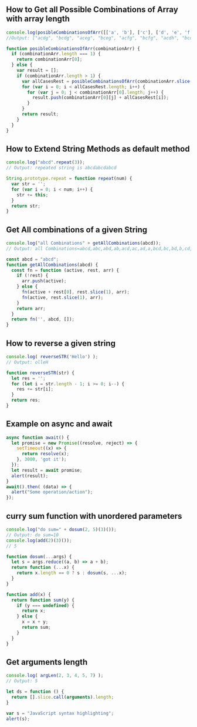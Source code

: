 ## How to Get all Possible Combinations of Array with array length  
```javascript
console.log(posibleCombinationsOfArr([['a', 'b'], ['c'], ['d', 'e', 'f'], ['g', 'h', 'i']]));
//Output: ["acdg", "bcdg", "aceg", "bceg", "acfg", "bcfg", "acdh", "bcdh", "aceh", "bceh", "acfh", "bcfh", "acdi", "bcdi", "acei", "bcei", "acfi", "bcfi"]

function posibleCombinationsOfArr(combinationArr) {
  if (combinationArr.length === 1) {
    return combinationArr[0];
  } else {
    var result = [];
    if (combinationArr.length > 1) {
      var allCasesRest = posibleCombinationsOfArr(combinationArr.slice(1));
      for (var i = 0; i < allCasesRest.length; i++) {
        for (var j = 0; j < combinationArr[0].length; j++) {
          result.push(combinationArr[0][j] + allCasesRest[i]);
        }
      }
      return result;
    }
  }
}
```
## How to Extend String Methods as default method
```javascript
console.log("abcd".repeat(3));
// Output: repeated string is abcdabcdabcd

String.prototype.repeat = function repeat(num) {
  var str = '';
  for (var i = 0; i < num; i++) {
    str += this;
  }
  return str;
}
```

## Get All combinations of a given String
```javascript
console.log("all Combinations" + getAllCombinations(abcd));
// Output: all Combinations=abcd,abc,abd,ab,acd,ac,ad,a,bcd,bc,bd,b,cd,c,d,

const abcd = "abcd";
function getAllCombinations(abcd) {
  const fn = function (active, rest, arr) {
    if (!rest) {
      arr.push(active);
    } else {
      fn(active + rest[0], rest.slice(1), arr);
      fn(active, rest.slice(1), arr);
    }
    return arr;
  }
  return fn('', abcd, []);
}
```

## How to reverse a given string
```javascript
console.log( reverseSTR('Hello') );
// Output: olleH

function reverseSTR(str) {
  let res = '';
  for (let i = str.length - 1; i >= 0; i--) {
    res += str[i];
  }
  return res;
}
```
## Example on async and await
```javascript
async function await() {
  let promise = new Promise((resolve, reject) => {
    setTimeout((x) => {
      return resolve(x);
    }, 3000, 'got it');
  });
  let result = await promise;
  alert(result);
}
await().then( (data) => {
  alert("Some operation/action");
});
```
## curry sum function with unordered parameters 
```javascript
console.log("do sum=" + dosum(2, 5)(3)());
// Output: do sum=10
console.log(add(2)(3)());
// 5

function dosum(...args) {
  let s = args.reduce((a, b) => a + b);
  return function (...x) {
    return x.length == 0 ? s : dosum(s, ...x);
  }
}

function add(x) {
  return function sum(y) {
    if (y === undefined) {
      return x;
    } else {
      x = x + y;
      return sum;
    }
  }
}
```

## Get arguments length
```javascript
console.log( argLen(2, 3, 4, 5, 7) );
// Output: 5

let ds = function () {
  return [].slice.call(arguments).length;
}
```

```javascript
var s = "JavaScript syntax highlighting";
alert(s);
```
